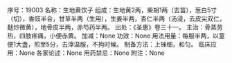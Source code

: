 序号：19003
名称：生地黄饮子
组成：生地黄2两，柴胡1两（去苗），葱白5寸（切），香豉半合，甘草半两（生用），生姜半两，杏仁半两（汤浸，去皮尖双仁，麸炒微黄），地骨皮半两，赤芍药半两。
出处：《圣惠》卷三十一。
主治：骨蒸劳热，四肢疼痛，小便赤黄。
加减：None
功效：None
用法用量：每服半两，以童便1大盏，煎至5分，去滓温服，不拘时候。
制备方法：上锉细，和匀。
临床应用：None
各家论述：None
用药禁忌：None
附注：None
